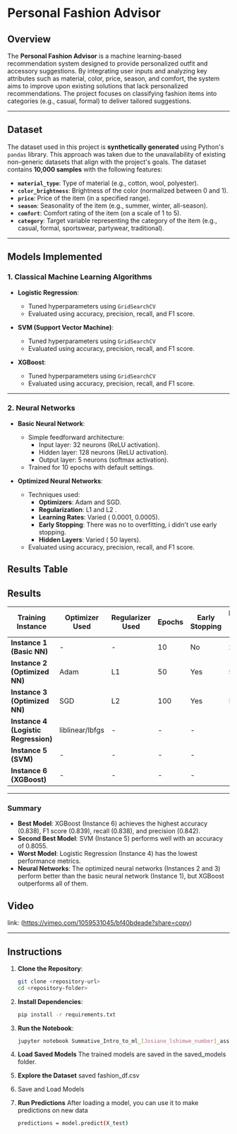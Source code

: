 # Personal Fashion Advisor

## Overview
The **Personal Fashion Advisor** is a machine learning-based recommendation system designed to provide personalized outfit and accessory suggestions. By integrating user inputs and analyzing key attributes such as material, color, price, season, and comfort, the system aims to improve upon existing solutions that lack personalized recommendations. The project focuses on classifying fashion items into categories (e.g., casual, formal) to deliver tailored suggestions.

---

## Dataset
The dataset used in this project is **synthetically generated** using Python's `pandas` library. This approach was taken due to the unavailability of existing non-generic datasets that align with the project's goals. The dataset contains **10,000 samples** with the following features:

- **`material_type`**: Type of material (e.g., cotton, wool, polyester).
- **`color_brightness`**: Brightness of the color (normalized between 0 and 1).
- **`price`**: Price of the item (in a specified range).
- **`season`**: Seasonality of the item (e.g., summer, winter, all-season).
- **`comfort`**: Comfort rating of the item (on a scale of 1 to 5).
- **`category`**: Target variable representing the category of the item (e.g., casual, formal, sportswear, partywear, traditional).

---

## Models Implemented

### 1. **Classical Machine Learning Algorithms**
- **Logistic Regression**:
  - Tuned hyperparameters using `GridSearchCV`
  - Evaluated using accuracy, precision, recall, and F1 score.

- **SVM (Support Vector Machine)**:
  - Tuned hyperparameters using `GridSearchCV`
  - Evaluated using accuracy, precision, recall, and F1 score.

- **XGBoost**:
  - Tuned hyperparameters using `GridSearchCV`
  - Evaluated using accuracy, precision, recall, and F1 score.

---

### 2. **Neural Networks**
- **Basic Neural Network**:
  - Simple feedforward architecture:
    - Input layer: 32 neurons (ReLU activation).
    - Hidden layer: 128 neurons (ReLU activation).
    - Output layer: 5 neurons (softmax activation).
  - Trained for 10 epochs with default settings.

- **Optimized Neural Networks**:
  - Techniques used:
    - **Optimizers**: Adam and SGD.
    - **Regularization**: L1 and L2 .
    - **Learning Rates**: Varied ( 0.0001, 0.0005).
    - **Early Stopping**: There was no to overfitting, i didn't use early stopping.
    - **Hidden Layers**: Varied ( 50 layers).
  - Evaluated using accuracy, precision, recall, and F1 score.

## Results Table

## Results

| Training Instance         | Optimizer Used | Regularizer Used | Epochs | Early Stopping | Number of Layers | Learning Rate | Accuracy | F1 Score | Recall | Precision |
|---------------------------|----------------|------------------|--------|----------------|------------------|---------------|----------|----------|--------|-----------|
| **Instance 1 (Basic NN)** | -              | -                | 10     | No             | 2                | Default       | 0.785    | 0.756    | 0.760  | 0.781     |
| **Instance 2 (Optimized NN)** | Adam         | L1               | 50     | Yes            | 50               | 0.0001        | 0.810    | 0.800    | 0.804  | 0.800     |
| **Instance 3 (Optimized NN)** | SGD          | L2               | 100    | Yes            | 50               | 0.0005        | 0.772    | 0.757    | 0.758  | 0.772     |
| **Instance 4 (Logistic Regression)** | liblinear/lbfgs | - | - | - | - | - | 0.748 | 0.747 | 0.748 | 0.749 |
| **Instance 5 (SVM)** | - | - | - | - | - | - | 0.8055 | 0.81 | 0.8055 | 0.81 |
| **Instance 6 (XGBoost)** | - | - | - | - | - | - | **0.838** | **0.839** | **0.838** | **0.842** |

---

### **Summary**
- **Best Model**: XGBoost (Instance 6) achieves the highest accuracy (0.838), F1 score (0.839), recall (0.838), and precision (0.842).
- **Second Best Model**: SVM (Instance 5) performs well with an accuracy of 0.8055.
- **Worst Model**: Logistic Regression (Instance 4) has the lowest performance metrics.
- **Neural Networks**: The optimized neural networks (Instances 2 and 3) perform better than the basic neural network (Instance 1), but XGBoost outperforms all of them.

## Video 
link:  (https://vimeo.com/1059531045/bf40bdeade?share=copy)

---

## Instructions
1. **Clone the Repository**:
   ```bash
   git clone <repository-url>
   cd <repository-folder>

2. **Install Dependencies**:
   ```bash
   pip install -r requirements.txt

3. **Run the Notebook**:
   ```bash
   jupyter notebook Summative_Intro_to_ml_[Josiane_lshimwe_number]_assignment.ipynb

4. **Load Saved Models**
The trained models are saved in the saved_models folder.

5. **Explore the Dataset** saved fashion_df.csv

7. Save and Load Models

8. **Run Predictions**
After loading a model, you can use it to make predictions on new data
   ```bash
   predictions = model.predict(X_test)